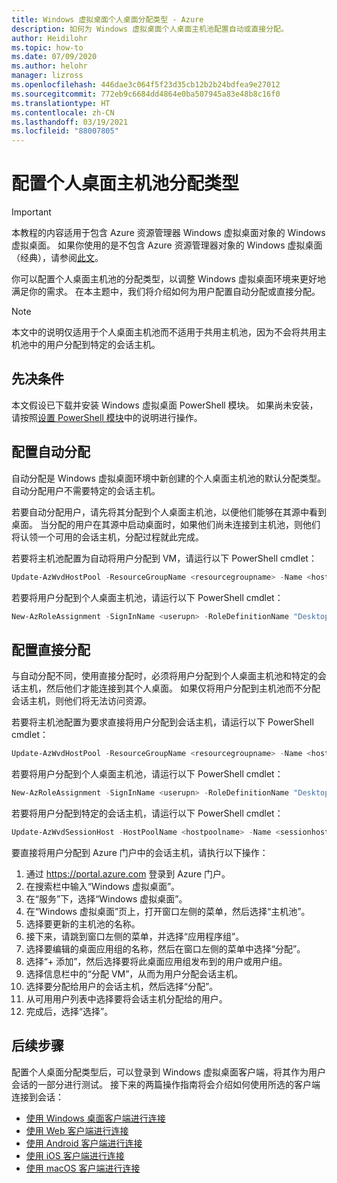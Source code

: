 ```yaml
---
title: Windows 虚拟桌面个人桌面分配类型 - Azure
description: 如何为 Windows 虚拟桌面个人桌面主机池配置自动或直接分配。
author: Heidilohr
ms.topic: how-to
ms.date: 07/09/2020
ms.author: helohr
manager: lizross
ms.openlocfilehash: 446dae3c064f5f23d35cb12b2b24bdfea9e27012
ms.sourcegitcommit: 772eb9c6684dd4864e0ba507945a83e48b8c16f0
ms.translationtype: HT
ms.contentlocale: zh-CN
ms.lasthandoff: 03/19/2021
ms.locfileid: "88007805"
---
```

# <a name="configure-the-personal-desktop-host-pool-assignment-type"></a>配置个人桌面主机池分配类型

>[!IMPORTANT]
>本教程的内容适用于包含 Azure 资源管理器 Windows 虚拟桌面对象的 Windows 虚拟桌面。 如果你使用的是不包含 Azure 资源管理器对象的 Windows 虚拟桌面（经典），请参阅[此文](./virtual-desktop-fall-2019/configure-host-pool-personal-desktop-assignment-type-2019.md)。

你可以配置个人桌面主机池的分配类型，以调整 Windows 虚拟桌面环境来更好地满足你的需求。 在本主题中，我们将介绍如何为用户配置自动分配或直接分配。

>[!NOTE]
> 本文中的说明仅适用于个人桌面主机池而不适用于共用主机池，因为不会将共用主机池中的用户分配到特定的会话主机。

## <a name="prerequisites"></a>先决条件

本文假设已下载并安装 Windows 虚拟桌面 PowerShell 模块。 如果尚未安装，请按照[设置 PowerShell 模块](powershell-module.md)中的说明进行操作。

## <a name="configure-automatic-assignment"></a>配置自动分配

自动分配是 Windows 虚拟桌面环境中新创建的个人桌面主机池的默认分配类型。 自动分配用户不需要特定的会话主机。

若要自动分配用户，请先将其分配到个人桌面主机池，以便他们能够在其源中看到桌面。 当分配的用户在其源中启动桌面时，如果他们尚未连接到主机池，则他们将认领一个可用的会话主机，分配过程就此完成。

若要将主机池配置为自动将用户分配到 VM，请运行以下 PowerShell cmdlet：

```powershell
Update-AzWvdHostPool -ResourceGroupName <resourcegroupname> -Name <hostpoolname> -PersonalDesktopAssignmentType Automatic
```

若要将用户分配到个人桌面主机池，请运行以下 PowerShell cmdlet：

```powershell
New-AzRoleAssignment -SignInName <userupn> -RoleDefinitionName "Desktop Virtualization User" -ResourceName <appgroupname> -ResourceGroupName <resourcegroupname> -ResourceType 'Microsoft.DesktopVirtualization/applicationGroups'
```

## <a name="configure-direct-assignment"></a>配置直接分配

与自动分配不同，使用直接分配时，必须将用户分配到个人桌面主机池和特定的会话主机，然后他们才能连接到其个人桌面。 如果仅将用户分配到主机池而不分配会话主机，则他们将无法访问资源。

若要将主机池配置为要求直接将用户分配到会话主机，请运行以下 PowerShell cmdlet：

```powershell
Update-AzWvdHostPool -ResourceGroupName <resourcegroupname> -Name <hostpoolname> -PersonalDesktopAssignmentType Direct
```

若要将用户分配到个人桌面主机池，请运行以下 PowerShell cmdlet：

```powershell
New-AzRoleAssignment -SignInName <userupn> -RoleDefinitionName "Desktop Virtualization User" -ResourceName <appgroupname> -ResourceGroupName <resourcegroupname> -ResourceType 'Microsoft.DesktopVirtualization/applicationGroups'
```

若要将用户分配到特定的会话主机，请运行以下 PowerShell cmdlet：

```powershell
Update-AzWvdSessionHost -HostPoolName <hostpoolname> -Name <sessionhostname> -ResourceGroupName <resourcegroupname> -AssignedUser <userupn>
```

要直接将用户分配到 Azure 门户中的会话主机，请执行以下操作：

1. 通过 <https://portal.azure.com> 登录到 Azure 门户。
2. 在搜索栏中输入“Windows 虚拟桌面”。
3. 在“服务”下，选择“Windows 虚拟桌面”。
4. 在“Windows 虚拟桌面”页上，打开窗口左侧的菜单，然后选择“主机池”。
5. 选择要更新的主机池的名称。
6. 接下来，请跳到窗口左侧的菜单，并选择“应用程序组”。
7. 选择要编辑的桌面应用组的名称，然后在窗口左侧的菜单中选择“分配”。
8. 选择“+ 添加”，然后选择要将此桌面应用组发布到的用户或用户组。
9. 选择信息栏中的“分配 VM”，从而为用户分配会话主机。
10. 选择要分配给用户的会话主机，然后选择“分配”。
11. 从可用用户列表中选择要将会话主机分配给的用户。
12. 完成后，选择“选择”。

## <a name="next-steps"></a>后续步骤

配置个人桌面分配类型后，可以登录到 Windows 虚拟桌面客户端，将其作为用户会话的一部分进行测试。 接下来的两篇操作指南将会介绍如何使用所选的客户端连接到会话：

- [使用 Windows 桌面客户端进行连接](connect-windows-7-10.md)
- [使用 Web 客户端进行连接](connect-web.md)
- [使用 Android 客户端进行连接](connect-android.md)
- [使用 iOS 客户端进行连接](connect-ios.md)
- [使用 macOS 客户端进行连接](connect-macos.md)